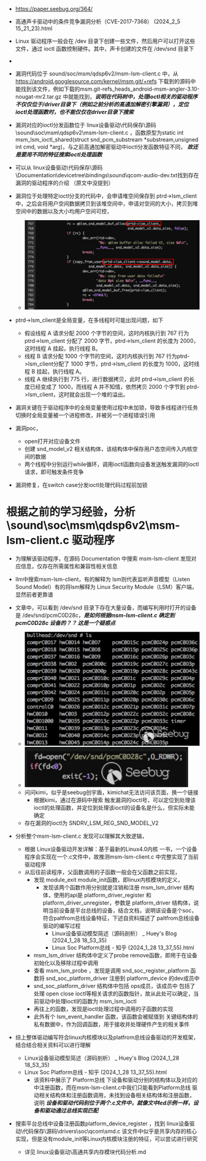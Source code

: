 - https://paper.seebug.org/364/

- 高通声卡驱动中的条件竞争漏洞分析（CVE-2017-7368） (2024_2_5 15_21_23).html

- Linux 驱动程序一般会在 /dev 目录下创建一些文件，然后用户可以打开这些文件，通过 ioctl 函数控制硬件。其中，声卡创建的文件在 /dev/snd 目录下
- 
- 漏洞代码位于 sound/soc/msm/qdsp6v2/msm-lsm-client.c 中，从 https://android.googlesource.com/kernel/msm.git/+refs 下载到的源码中能找到该文件，例如下载的msm.git-refs_heads_android-msm-angler-3.10-nougat-mr2.tar.gz 中就能找到，***说明在代码树中，处理ioctl相关的驱动程序不仅仅位于/driver目录下（例如之前分析的高通加解密引擎漏洞），定位ioctl处理函数时，也不能仅仅在driver目录下搜索*** 

- 漏洞对应的ioctl分发函数位于 linux设备驱动\代码保存\源码\sound\soc\msm\qdsp6v2\msm-lsm-client.c ，函数原型为static int msm_lsm_ioctl_shared(struct snd_pcm_substream *substream,unsigned int cmd, void *arg)，与之前高通加解密驱动中ioctl分发函数特征不同， ***故还是要用不同的特征搜索ioctl处理函数***

- 可以从 linux设备驱动\代码保存\源码\Documentation\devicetree\bindings\sound\qcom-audio-dev.txt找到存在漏洞的驱动程序的介绍 （原文中没提到）

- 漏洞位于处理特定ioctl分支的代码中，会申请堆空间保存到 ptrd->lsm_client 中，之后会将用户空间数据拷贝到该堆空间中，申请对空间的大小，拷贝到堆空间中的数据以及大小均用户空间可控，
  - ![](pic/2024-02-08-15-15-58.png)

- ptrd->lsm_client是全局变量，在多线程时可能出现问题，如下
  - 假设线程 A 请求分配 2000 个字节的空间，这时内核执行到 767 行为 ptrd->lsm_client 分配了 2000 字节，ptrd->lsm_client 的长度为 2000，这时线程 A 挂起，执行线程 B。
  - 线程 B 请求分配 1000 个字节的空间，这时内核执行到 767 行为ptrd->lsm_client分配了 1000 字节，ptrd->lsm_client 的长度为 1000，这时线程 B 挂起，执行线程 A。
  - 线程 A 继续执行到 775 行，进行数据拷贝，此时 ptrd->lsm_client 的长度已经变成了 1000，而线程 A 并不知情，依然拷贝 2000 个字节到 ptrd->lsm_client，这时就会出现一个堆的溢出。

- 漏洞关键在于驱动程序中的全局变量使用过程中未加锁，导致多线程进行任务切换时全局变量被一个进程修改，并被另一个进程错误引用

- 漏洞poc，
  - open打开对应设备文件
  - 创建 snd_model_v2 相关结构体，该结构体中保存用户态空间传入内核空间的数据
  - 两个线程中分别运行while循环，调用ioctl函数向设备发送触发漏洞的ioctl请求，即可触发条件竞争

- 漏洞修复，在switch case分发ioctl处理代码过程前加锁

# 根据之前的学习经验，分析\sound\soc\msm\qdsp6v2\msm-lsm-client.c 驱动程序
- 为理解该驱动程序，在源码 Documentation 中搜索 msm-lsm-client 发现对应信息，仅存在所需属性和兼容性相关信息
- llm中搜索msm-lsm-client，有的解释为 lsm则代表监听声音模型（Listen Sound Model）有的将lsm解释为 Linux Security Module（LSM）客户端，显然前者更靠谱

- 文章中，可以看到 /dev/snd 目录下存在大量设备，而编写利用时打开的设备是 /dev/snd/pcmC0D28c，***是如何根据msm-lsm-client.c 确定到pcmC0D28c 设备的？？ 这是一个疑惑点***
  - ![](pic/2024-02-08-16-12-00.png)
  - ![](pic/2024-02-08-16-13-46.png)
  - 问问kimi，似乎是seebug创宇盾，kimichat无法访问该页面，换一个链接
    - 根据kimi，通过在源码中搜索 触发漏洞的ioctl号，可以定位到处理该ioctl的处理函数，并定位到处理该ioctl的设备名是什么，但实际未能确定
  - 存在漏洞的ioctl为 SNDRV_LSM_REG_SND_MODEL_V2 


- 分析整个msm-lsm-client.c 发现可以理解其大致逻辑，
  - 根据 Linux设备驱动开发详解：基于最新的Linux4.0内核 一书，一个设备程序会实现在一个.c文件中，故推测msm-lsm-client.c 中完整实现了当前驱动程序
  - 从后往前读程序，父函数调用的子函数一般会在父函数之前实现，
    - 发现 module_exit module_init函数，即linux内核模块的定义，
      - 发现该两个函数作用分别就是注销和注册 msm_lsm_driver 结构体，使用的api是 platform_driver_register 和 platform_driver_unregister，参数是 platform_driver 结构体，说明当前设备是平台总线的设备，结合文档，说明该设备是个soc，符合paltfrom总线设备特征，下述自资料描述了 paltfrom总线设备驱动的编写过程 
        - Linux设备驱动模型简述（源码剖析） _ Huey's Blog (2024_1_28 18_53_35)
        - Linux Soc Platform总线 - 知乎 (2024_1_28 13_37_55).html
    - msm_lsm_driver 结构体中定义了probe remove函数，即用于在设备初始化以及移除过程中调用
    - 查看 msm_lsm_probe ，发现是调用 snd_soc_register_platform 函数将 snd_soc_platform_driver 注册到 platform_device 的dev成员中
    - snd_soc_platform_driver 结构体中包括 ops成员，该成员中 包括了处理 open close ioctl等相关请求的函数指针，故从此处可以确定，当前驱动中处理ioctl的函数为 msm_lsm_ioctl
    - 再往上的函数，发现是ioctl处理过程中调用的子函数的实现
    - 此外有个 lsm_event_handler 函数，该函数会被赋值到 关键结构体的私有数据中，作为回调函数，用于接收并处理硬件产生的相关事件 

- 综上整体驱动编写符合linux内核模块以及platfrom总线设备驱动的开发框架，结合结合相关资料可以进行理解
  - Linux设备驱动模型简述（源码剖析） _ Huey's Blog (2024_1_28 18_53_35)
  - Linux Soc Platform总线 - 知乎 (2024_1_28 13_37_55).html
    - 该资料中展示了 Platform总线 下设备和驱动分别的结构体以及对应的中注册函数，而在msm-lsm-client.c中我们只能看到Platform总线 驱动相关结构体和注册函数调用，未找到设备相关结构体和注册函数，说明 ***设备和驱动代码别位于两个.c文件中，就像文中led示例一样，设备和驱动通过总线实现匹配***


- 搜索平台总线中设备注册函数platform_device_register ，找到 linux设备驱动\代码保存\源码\drivers\soc\qcom\smd.c 该文件中似乎是共享内存的核心实现，但是没有module_init等Linux内核模块注册的特征，可以尝试进行研究 
  - 详见 linux设备驱动\高通共享内存模块代码分析.md


